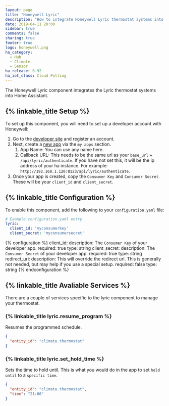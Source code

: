 ```yaml
---
layout: page
title: "Honeywell Lyric"
description: "How to integrate Honeywell Lyric thermostat systems into Home Assistant."
date: 2019-04-11 20:00
sidebar: true
comments: false
sharing: true
footer: true
logo: honeywell.png
ha_category:
  - Hub
  - Climate
  - Sensor
ha_release: 0.92
ha_iot_class: Cloud Polling
---
```


The Honeywell Lyric component integrates the Lyric thermostat systems into Home Assistant.

## {% linkable_title Setup %}

To set up this component, you will need to set up a developer account with Honeywell:

1. Go to the [developer site](http://developer.honeywell.com) and register an account.
1. Next, create a [new app](https://developer.honeywell.com/user/me/apps/add) via the `my apps` section.
    1. App Name: You can use any name here.
    1. Callback URL: This needs to be the same url as your `base_url` + `/api/lyric/authenticate`. If you have not set this, it will be the ip address of your ha instance. For example: `http://192.168.1.120:8123/api/lyric/authenticate`.
1. Once your app is created, copy the `Consumer Key` and `Consumer Secret`. These will be your `client_id` and `client_secret`.

## {% linkable_title Configuration %}

To enable this component, add the following to your `configuration.yaml` file:

```yaml
# Example configuration.yaml entry
lyric:
  client_id: 'myconsumerkey'
  client_secret: 'myconsumersecret'
```

{% configuration %}
client_id:
  description: The `Consumer Key` of your developer app.
  required: true
  type: string
client_secret:
  description: The `Consumer Secret` of your developer app.
  required: true
  type: string
redirect_uri:
  description: This will override the redirect url. This is generally not needed, but may help if you use a special setup.
  required: false
  type: string
{% endconfiguration %}

## {% linkable_title Avaliable Services %}

There are a couple of services specific to the lyric component to manage your thermostat.

### {% linkable_title lyric.resume_program %}

Resumes the programmed schedule.

```json
{
  "entity_id": "climate.thermostat"
}
```

### {% linkable_title lyric.set_hold_time %}

Sets the time to hold until. This is what you would do in the app to set `hold until` to a `specific time`.

```json
{
  "entity_id": "climate.thermostat",
  "time": "21:00"
}
```
